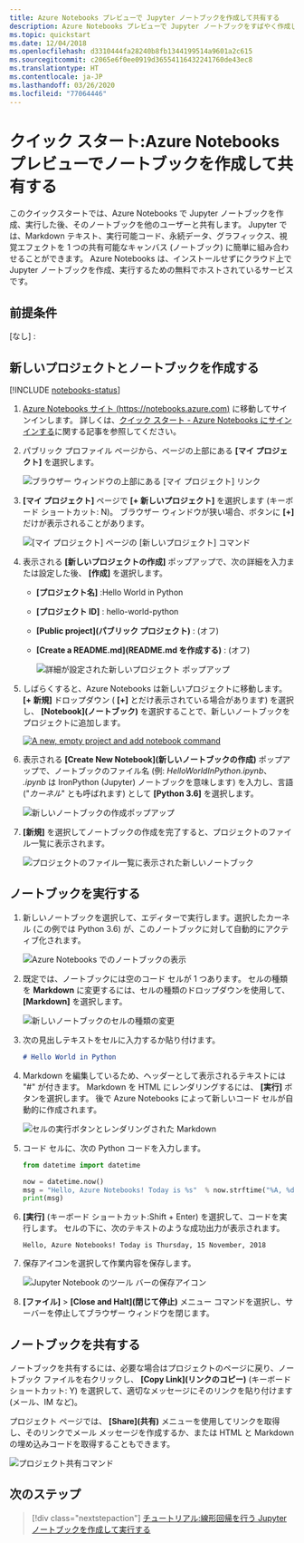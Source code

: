 ```yaml
---
title: Azure Notebooks プレビューで Jupyter ノートブックを作成して共有する
description: Azure Notebooks プレビューで Jupyter ノートブックをすばやく作成して実行した後、そのノートブックを他のユーザーと共有します。
ms.topic: quickstart
ms.date: 12/04/2018
ms.openlocfilehash: d3310444fa28240b8fb1344199514a9601a2c615
ms.sourcegitcommit: c2065e6f0ee0919d36554116432241760de43ec8
ms.translationtype: HT
ms.contentlocale: ja-JP
ms.lasthandoff: 03/26/2020
ms.locfileid: "77064446"
---
```

# <a name="quickstart-create-and-share-a-notebook-in-azure-notebooks-preview"></a>クイック スタート:Azure Notebooks プレビューでノートブックを作成して共有する

このクイックスタートでは、Azure Notebooks で Jupyter ノートブックを作成、実行した後、そのノートブックを他のユーザーと共有します。 Jupyter では、Markdown テキスト、実行可能コード、永続データ、グラフィックス、視覚エフェクトを 1 つの共有可能なキャンバス (ノートブック) に簡単に組み合わせることができます。 Azure Notebooks は、インストールせずにクラウド上で Jupyter ノートブックを作成、実行するための無料でホストされているサービスです。

## <a name="prerequisites"></a>前提条件
[なし] :

## <a name="create-a-new-project-and-notebook"></a>新しいプロジェクトとノートブックを作成する

[!INCLUDE [notebooks-status](../../includes/notebooks-status.md)]

1. [Azure Notebooks サイト (https://notebooks.azure.com)](https://notebooks.azure.com) に移動してサインインします。 詳しくは、[クイック スタート - Azure Notebooks にサインインする](quickstart-sign-in-azure-notebooks.md)に関する記事を参照してください。

1. パブリック プロファイル ページから、ページの上部にある **[マイ プロジェクト]** を選択します。

    ![ブラウザー ウィンドウの上部にある [マイ プロジェクト] リンク](media/quickstarts/my-projects-link.png)

1. **[マイ プロジェクト]** ページで **[+ 新しいプロジェクト]** を選択します (キーボード ショートカット: N)。 ブラウザー ウィンドウが狭い場合、ボタンに **[+]** だけが表示されることがあります。

    ![[マイ プロジェクト] ページの [新しいプロジェクト] コマンド](media/quickstarts/new-project-command.png)

1. 表示される **[新しいプロジェクトの作成]** ポップアップで、次の詳細を入力または設定した後、 **[作成]** を選択します。

   - **[プロジェクト名]** :Hello World in Python
   - **[プロジェクト ID]** : hello-world-python
   - **[Public project]\(パブリック プロジェクト\)** : (オフ)
   - **[Create a README.md]\(README.md を作成する\)** : (オフ)

     ![詳細が設定された新しいプロジェクト ポップアップ](media/quickstarts/new-project-popup.png)

1. しばらくすると、Azure Notebooks は新しいプロジェクトに移動します。 **[+ 新規]** ドロップダウン ( **[+]** とだけ表示されている場合があります) を選択し、 **[Notebook]\(ノートブック\)** を選択することで、新しいノートブックをプロジェクトに追加します。

    [![](media/quickstarts/empty-project-new-notebook-button.png "A new, empty project and add notebook command")](media/quickstarts/empty-project-new-notebook-button.png#lightbox)

1. 表示される **[Create New Notebook]\(新しいノートブックの作成\)** ポップアップで、ノートブックのファイル名 (例: *HelloWorldInPython.ipynb*、 *.ipynb* は IronPython (Jupyter) ノートブックを意味します) を入力し、言語 ("*カーネル*" とも呼ばれます) として **[Python 3.6]** を選択します。

    ![新しいノートブックの作成ポップアップ](media/quickstarts/new-notebook-popup.png)

1. **[新規]** を選択してノートブックの作成を完了すると、プロジェクトのファイル一覧に表示されます。

    ![プロジェクトのファイル一覧に表示された新しいノートブック](media/quickstarts/new-notebook-created.png)

## <a name="run-the-notebook"></a>ノートブックを実行する

1. 新しいノートブックを選択して、エディターで実行します。選択したカーネル (この例では Python 3.6) が、このノートブックに対して自動的にアクティブ化されます。

    ![Azure Notebooks でのノートブックの表示](media/quickstarts/create-notebook-first-open.png)

1. 既定では、ノートブックには空のコード セルが 1 つあります。 セルの種類を **Markdown** に変更するには、セルの種類のドロップダウンを使用して、 **[Markdown]** を選択します。

    ![新しいノートブックのセルの種類の変更](media/quickstarts/create-notebook-cell-type.png)

1. 次の見出しテキストをセルに入力するか貼り付けます。

    ```markdown
    # Hello World in Python
    ```

1. Markdown を編集しているため、ヘッダーとして表示されるテキストには "#" が付きます。 Markdown を HTML にレンダリングするには、 **[実行]** ボタンを選択します。 後で Azure Notebooks によって新しいコード セルが自動的に作成されます。

    ![セルの実行ボタンとレンダリングされた Markdown](media/quickstarts/run-cell-markdown-render.png)

1. コード セルに、次の Python コードを入力します。

    ```python
    from datetime import datetime

    now = datetime.now()
    msg = "Hello, Azure Notebooks! Today is %s"  % now.strftime("%A, %d %B, %Y")
    print(msg)
    ```

1. **[実行]** (キーボード ショートカット:Shift + Enter) を選択して、コードを実行します。 セルの下に、次のテキストのような成功出力が表示されます。

    ```output
    Hello, Azure Notebooks! Today is Thursday, 15 November, 2018
    ```

1. 保存アイコンを選択して作業内容を保存します。

    ![Jupyter Notebook のツール バーの保存アイコン](media/quickstarts/hello-results-save-icon.png)

1. **[ファイル]**  >  **[Close and Halt]\(閉じて停止\)** メニュー コマンドを選択し、サーバーを停止してブラウザー ウィンドウを閉じます。

## <a name="share-the-notebook"></a>ノートブックを共有する

ノートブックを共有するには、必要な場合はプロジェクトのページに戻り、ノートブック ファイルを右クリックし、 **[Copy Link]\(リンクのコピー\)** (キーボード ショートカット: Y) を選択して、適切なメッセージにそのリンクを貼り付けます (メール、IM など)。

プロジェクト ページでは、 **[Share]\(共有\)** メニューを使用してリンクを取得し、そのリンクでメール メッセージを作成するか、または HTML と Markdown の埋め込みコードを取得することもできます。

![プロジェクト共有コマンド](media/quickstarts/share-project-command.png)

## <a name="next-steps"></a>次のステップ

> [!div class="nextstepaction"]
> [チュートリアル:線形回帰を行う Jupyter ノートブックを作成して実行する](tutorial-create-run-jupyter-notebook.md)
